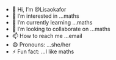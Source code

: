 - 👋 Hi, I’m @Lisaokafor
- 👀 I’m interested in ...maths
- 🌱 I’m currently learning ...maths
- 💞️ I’m looking to collaborate on ...maths
- 📫 How to reach me ...email
- 😄 Pronouns: ...she/her
- ⚡ Fun fact: ...I like maths

<!---
Lisaokafor/Lisaokafor is a ✨ special ✨ repository because its `README.md` (this file) appears on your GitHub profile.
You can click the Preview link to take a look at your changes.
--->
